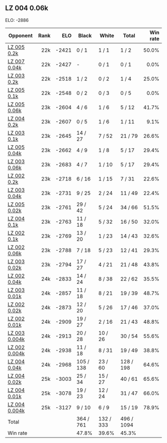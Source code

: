 ## LZ 004 0.06k ##

ELO: -2886

Opponent | Rank | ELO | Black | White | Total | Win rate
---------|-----:|----:|-------|-------|-------|-------:
[LZ 005 0.2k](LZ%20005%200.2k.md) | 22k | -2421 | 0 / 1 | 1 / 1 | 1 / 2 | 50.0%
[LZ 007 0.04k](LZ%20007%200.04k.md) | 22k | -2427 | - | 0 / 1 | 0 / 1 | 0.0%
[LZ 003 0.2k](LZ%20003%200.2k.md) | 22k | -2518 | 1 / 2 | 0 / 2 | 1 / 4 | 25.0%
[LZ 005 0.1k](LZ%20005%200.1k.md) | 22k | -2548 | 0 / 2 | 0 / 3 | 0 / 5 | 0.0%
[LZ 005 0.06k](LZ%20005%200.06k.md) | 23k | -2604 | 4 / 6 | 1 / 6 | 5 / 12 | 41.7%
[LZ 004 0.2k](LZ%20004%200.2k.md) | 23k | -2607 | 0 / 5 | 1 / 6 | 1 / 11 | 9.1%
[LZ 003 0.1k](LZ%20003%200.1k.md) | 23k | -2645 | 14 / 27 | 7 / 52 | 21 / 79 | 26.6%
[LZ 005 0.04k](LZ%20005%200.04k.md) | 23k | -2662 | 4 / 9 | 1 / 8 | 5 / 17 | 29.4%
[LZ 003 0.06k](LZ%20003%200.06k.md) | 23k | -2683 | 4 / 7 | 1 / 10 | 5 / 17 | 29.4%
[LZ 002 0.2k](LZ%20002%200.2k.md) | 23k | -2718 | 6 / 16 | 1 / 15 | 7 / 31 | 22.6%
[LZ 003 0.04k](LZ%20003%200.04k.md) | 23k | -2731 | 9 / 25 | 2 / 24 | 11 / 49 | 22.4%
[LZ 005 0.02k](LZ%20005%200.02k.md) | 23k | -2761 | 29 / 42 | 5 / 24 | 34 / 66 | 51.5%
[LZ 004 0.1k](LZ%20004%200.1k.md) | 23k | -2763 | 11 / 18 | 5 / 32 | 16 / 50 | 32.0%
[LZ 002 0.1k](LZ%20002%200.1k.md) | 23k | -2769 | 13 / 20 | 1 / 23 | 14 / 43 | 32.6%
[LZ 002 0.06k](LZ%20002%200.06k.md) | 23k | -2788 | 7 / 18 | 5 / 23 | 12 / 41 | 29.3%
[LZ 003 0.02k](LZ%20003%200.02k.md) | 23k | -2794 | 17 / 27 | 4 / 21 | 21 / 48 | 43.8%
[LZ 002 0.04k](LZ%20002%200.04k.md) | 24k | -2833 | 14 / 24 | 8 / 38 | 22 / 62 | 35.5%
[LZ 003 0.01k](LZ%20003%200.01k.md) | 24k | -2857 | 11 / 18 | 8 / 21 | 19 / 39 | 48.7%
[LZ 002 0.02k](LZ%20002%200.02k.md) | 24k | -2873 | 12 / 20 | 5 / 26 | 17 / 46 | 37.0%
[LZ 002 0.01k](LZ%20002%200.01k.md) | 24k | -2909 | 19 / 27 | 2 / 16 | 21 / 43 | 48.8%
[LZ 003 0.004k](LZ%20003%200.004k.md) | 24k | -2913 | 20 / 28 | 10 / 26 | 30 / 54 | 55.6%
[LZ 002 0.004k](LZ%20002%200.004k.md) | 24k | -2938 | 11 / 18 | 8 / 31 | 19 / 49 | 38.8%
[LZ 004 0.04k](LZ%20004%200.04k.md) | 24k | -2968 | 105 / 138 | 23 / 60 | 128 / 198 | 64.6%
[LZ 004 0.02k](LZ%20004%200.02k.md) | 25k | -3003 | 25 / 34 | 15 / 27 | 40 / 61 | 65.6%
[LZ 004 0.01k](LZ%20004%200.01k.md) | 25k | -3078 | 19 / 23 | 12 / 24 | 31 / 47 | 66.0%
[LZ 004 0.004k](LZ%20004%200.004k.md) | 25k | -3127 | 9 / 10 | 6 / 9 | 15 / 19 | 78.9%
Total | | | 364 / 761 | 132 / 333 | 496 / 1094 | 
Win rate| | | 47.8% | 39.6% | 45.3% | 
